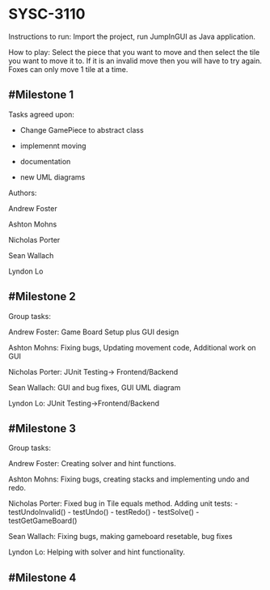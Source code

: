 # SYSC-3110

Instructions to run:
Import the project, run JumpInGUI as Java application.


How to play:
Select the piece that you want to move and then select the tile you want to move it to. If it is an invalid move then you will have to try again. Foxes can only move 1 tile at a time.

#Milestone 1
---------------------------------


Tasks agreed upon:

- Change GamePiece to abstract class

- implemennt moving 

- documentation

- new UML diagrams


Authors: 

Andrew Foster

Ashton Mohns

Nicholas Porter

Sean Wallach

Lyndon Lo

#Milestone 2
---------------------------------
Group tasks: 

Andrew Foster:
  Game Board Setup plus GUI design

Ashton Mohns:
  Fixing bugs, Updating movement code, Additional work on GUI

Nicholas Porter:
  JUnit Testing-> Frontend/Backend

Sean Wallach:
  GUI and bug fixes, GUI UML diagram

Lyndon Lo:
  JUnit Testing->Frontend/Backend

#Milestone 3
---------------------------------
Group tasks:

Andrew Foster:
  Creating solver and hint functions.

Ashton Mohns:
  Fixing bugs, creating stacks and implementing undo and redo.

Nicholas Porter:
  Fixed bug in Tile equals method.
  Adding unit tests:
    - testUndoInvalid()
    - testUndo()
    - testRedo()
    - testSolve()
    - testGetGameBoard()
    

Sean Wallach:
  Fixing bugs, making gameboard resetable, bug fixes

Lyndon Lo:
  Helping with solver and hint functionality.

#Milestone 4
---------------------------------
